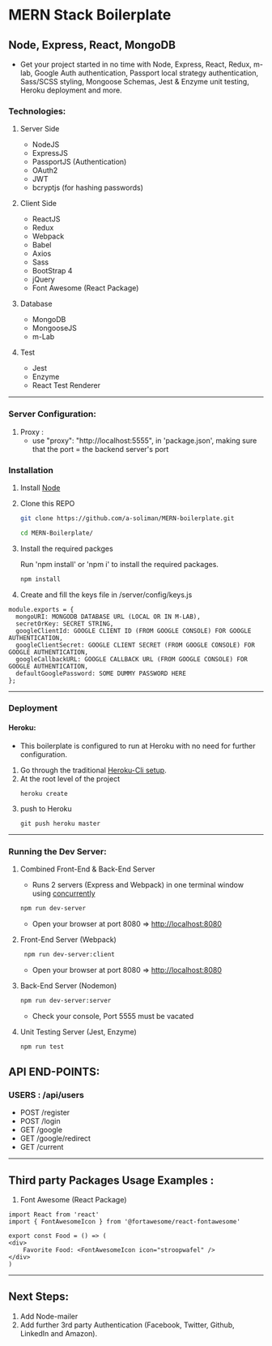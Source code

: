 # MERN Stack Boilerplate

## Node, Express, React, MongoDB

- Get your project started in no time with Node, Express, React, Redux, m-lab, Google Auth authentication, Passport local strategy authentication, Sass/SCSS styling, Mongoose Schemas, Jest & Enzyme unit testing, Heroku deployment and more.

### Technologies:

1. Server Side
   - NodeJS
   - ExpressJS
   - PassportJS (Authentication)
   - OAuth2
   - JWT
   - bcryptjs (for hashing passwords)
1. Client Side

   - ReactJS
   - Redux
   - Webpack
   - Babel
   - Axios
   - Sass
   - BootStrap 4
   - jQuery
   - Font Awesome (React Package)

1. Database

   - MongoDB
   - MongooseJS
   - m-Lab

1. Test
   - Jest
   - Enzyme
   - React Test Renderer

---

### Server Configuration:

1. Proxy :
   - use "proxy": "http://localhost:5555", in 'package.json', making sure that the port = the backend server's port

### Installation

1. Install [Node](https://nodejs.org/en/)

1. Clone this REPO

   ```bash
   git clone https://github.com/a-soliman/MERN-boilerplate.git
   ```

   ```bash
   cd MERN-Boilerplate/
   ```

1. Install the required packges

   Run 'npm install' or 'npm i' to install the required packages.

   ```bash
   npm install
   ```

1. Create and fill the keys file in /server/config/keys.js

```
module.exports = {
  mongoURI: MONGODB DATABASE URL (LOCAL OR IN M-LAB),
  secretOrKey: SECRET STRING,
  googleClientId: GOOGLE CLIENT ID (FROM GOOGLE CONSOLE) FOR GOOGLE AUTHENTICATION,
  googleClientSecret: GOOGLE CLIENT SECRET (FROM GOOGLE CONSOLE) FOR GOOGLE AUTHENTICATION,
  googleCallbackURL: GOOGLE CALLBACK URL (FROM GOOGLE CONSOLE) FOR GOOGLE AUTHENTICATION,
  defaultGooglePassword: SOME DUMMY PASSWORD HERE
};

```

---

### Deployment

#### Heroku:

- This boilerplate is configured to run at Heroku with no need for further configuration.

1. Go through the traditional [Heroku-Cli setup](https://devcenter.heroku.com/articles/heroku-cli).
2. At the root level of the project
   ```
   heroku create
   ```
3. push to Heroku
   ```
   git push heroku master
   ```

---

### Running the Dev Server:

1. Combined Front-End & Back-End Server

   - Runs 2 servers (Express and Webpack) in one terminal window using [concurrently](https://www.npmjs.com/package/concurrently)

   ```bash
   npm run dev-server
   ```

   - Open your browser at port 8080 => [http://localhost:8080](http://localhost:8080)

1. Front-End Server (Webpack)

   ```bash
    npm run dev-server:client
   ```

   - Open your browser at port 8080 => [http://localhost:8080](http://localhost:8080)

1. Back-End Server (Nodemon)

   ```bash
   npm run dev-server:server
   ```

   - Check your console, Port 5555 must be vacated

1. Unit Testing Server (Jest, Enzyme)
   ```bash
   npm run test
   ```

## API END-POINTS:

### USERS : /api/users

- POST /register
- POST /login
- GET /google
- GET /google/redirect
- GET /current

---

## Third party Packages Usage Examples :

1. Font Awesome (React Package)

```
import React from 'react'
import { FontAwesomeIcon } from '@fortawesome/react-fontawesome'

export const Food = () => (
<div>
    Favorite Food: <FontAwesomeIcon icon="stroopwafel" />
</div>
)
```

---

## Next Steps:

1. Add Node-mailer
2. Add further 3rd party Authentication (Facebook, Twitter, Github, LinkedIn and Amazon).
